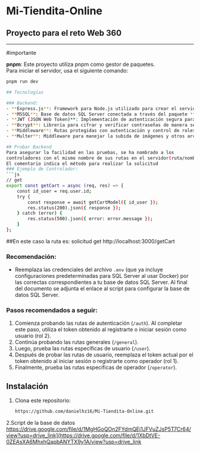 # Mi-Tiendita-Online

## Proyecto para el reto Web 360
---

#importante

**pnpm**: Este proyecto utiliza pnpm como gestor de paquetes.  
Para iniciar el servidor, usa el siguiente comando:

```bash
pnpm run dev

## Tecnologías

### Backend:
- **Express.js**: Framework para Node.js utilizado para crear el servidor y manejar las rutas.
- **MSSQL**: Base de datos SQL Server conectada a través del paquete **mssql**.
- **JWT (JSON Web Token)**: Implementación de autenticación segura para usuarios mediante tokens.
- **Bcrypt**: Librería para cifrar y verificar contraseñas de manera segura.
- **Middleware**: Rutas protegidas con autenticación y control de roles de usuario.
- **Multer**: Middleware para manejar la subida de imágenes y otros archivos.

## Probar Backend
Para asegurar la facilidad en las pruebas, se ha nombrado a los 
controladores con el mismo nombre de sus rutas en el servidor(ruta/nombreDeControlador).
El comentario indica el método para realizar la solicitud 
### Ejemplo de Controlador:
```js
// get
export const getCart = async (req, res) => {
    const id_user = req.user.id;
    try {
        const response = await getCartModel({ id_user });
        res.status(200).json({ response });
    } catch (error) {
        res.status(500).json({ error: error.message });
    }
};
```
 ##En este caso la ruta es:
  solicitud get
  http://localhost:3000/getCart
  
### Recomendación:  
- Reemplaza las credenciales del archivo `.env` (que ya incluye configuraciones predeterminadas para SQL Server al usar Docker) por las correctas correspondientes a tu base de datos SQL Server. Al final del documento se adjunta el enlace al script para configurar la base de datos SQL Server.

### Pasos recomendados a seguir:
1. Comienza probando las rutas de autenticación (`/auth`). Al completar este paso, utiliza el token obtenido al registrarte o iniciar sesión como usuario (rol 2).
2. Continúa probando las rutas generales (`/general`).
3. Luego, prueba las rutas específicas de usuario (`/user`).
4. Después de probar las rutas de usuario, reemplaza el token actual por el token obtenido al iniciar sesión o registrarte como operador (rol 1).
5. Finalmente, prueba las rutas específicas de operador (`/operator`).


## Instalación

1. Clona este repositorio:
   ```bash
   https://github.com/danielhz16/Mi-Tiendita-Online.git

2.Script de la base de datos 
https://drive.google.com/file/d/1MgHGoQOn2FYdmQEj1JFVuZJsP5T7Cr64/view?usp=drive_link](https://drive.google.com/file/d/1XbDtVE-0ZEAsXA6MhxhQapbANYTX9y1A/view?usp=drive_link
   

